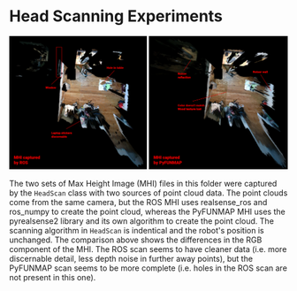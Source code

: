 # Head Scanning Experiments

![](./mhi_comparison.png)

The two sets of Max Height Image (MHI) files in this folder were captured by the `HeadScan` class with two sources of point cloud data. The point clouds come from the same camera, but the ROS MHI uses realsense_ros and ros_numpy to create the point cloud, whereas the PyFUNMAP MHI uses the pyrealsense2 library and its own algorithm to create the point cloud. The scanning algorithm in `HeadScan` is indentical and the robot's position is unchanged. The comparison above shows the differences in the RGB component of the MHI. The ROS scan seems to have cleaner data (i.e. more discernable detail, less depth noise in further away points), but the PyFUNMAP scan seems to be more complete (i.e. holes in the ROS scan are not present in this one).